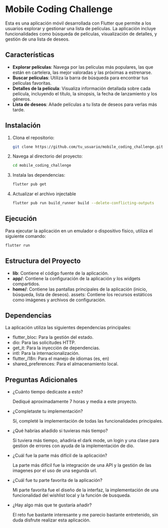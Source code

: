 # Mobile Coding Challenge

Esta es una aplicación móvil desarrollada con Flutter que permite a los usuarios explorar y gestionar una lista de películas. La aplicación incluye funcionalidades como búsqueda de películas, visualización de detalles, y gestión de una lista de deseos.

## Características

- **Explorar películas**: Navega por las películas más populares, las que están en cartelera, las mejor valoradas y las próximas a estrenarse.
- **Buscar películas**: Utiliza la barra de búsqueda para encontrar tus películas favoritas.
- **Detalles de la película**: Visualiza información detallada sobre cada película, incluyendo el título, la sinopsis, la fecha de lanzamiento y los géneros.
- **Lista de deseos**: Añade películas a tu lista de deseos para verlas más tarde.

## Instalación

1. Clona el repositorio:
    ```sh
    git clone https://github.com/tu_usuario/mobile_coding_challenge.git
    ```
2. Navega al directorio del proyecto:
    ```sh
    cd mobile_coding_challenge
    ```
3. Instala las dependencias:
    ```sh
    flutter pub get
    ```
4. Actualizar el archivo injectable
    ```sh
    flutter pub run build_runner build --delete-conflicting-outputs
    ```

## Ejecución

Para ejecutar la aplicación en un emulador o dispositivo físico, utiliza el siguiente comando:
```sh
flutter run
```

## Estructura del Proyecto

- **lib**: Contiene el código fuente de la aplicación.
- **app/**: Contiene la configuración de la aplicación y los widgets compartidos.
- **home/**: Contiene las pantallas principales de la aplicación (inicio, búsqueda, lista de deseos).
assets: Contiene los recursos estáticos como imágenes y archivos de configuración.

## Dependencias
La aplicación utiliza las siguientes dependencias principales:

- flutter_bloc: Para la gestión del estado.
- dio: Para las solicitudes HTTP.
- get_it: Para la inyección de dependencias.
- intl: Para la internacionalización.
- flutter_i18n: Para el manejo de idiomas (es, en)
- shared_preferences: Para el almacenamiento local.

## Preguntas Adicionales
- ¿Cuánto tiempo dedicaste a esto?

    Dediqué aproximadamente 7 horas y media a este proyecto.

- ¿Completaste tu implementación?

    Sí, completé la implementación de todas las funcionalidades principales.

- ¿Qué habrías añadido si tuvieras más tiempo?

    Si tuviera más tiempo, añadiría el dark mode, un login y una clase para gestion de errores con ayuda de la implementación de dio.

- ¿Cuál fue la parte más difícil de la aplicación?

    La parte más difícil fue la integración de una API y la gestión de las imagenes por el uso de una segunda url.

- ¿Cuál fue tu parte favorita de la aplicación?

    Mi parte favorita fue el diseño de la interfaz, la implementación de una funcionalidad del wishlist local y la función de busqueda.

- ¿Hay algo más que te gustaría añadir?

    El reto fue bastante interesante y me parecio bastante entretenido, sin duda disfrute realizar esta aplicación.

